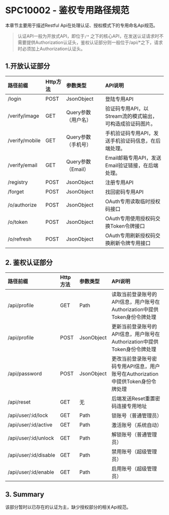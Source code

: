 # SPC10002 - 鉴权专用路径规范

本章节主要用于描述Restful Api在处理认证、授权模式下的专用命名Api规范。

> 认证API一般为开放式API，即位于`/*` 之下的核心API，在发送认证请求时不需要提供Authorization认证头，鉴权认证部分则一般位于/api/\*之下，请求时必须加上Authorization认证头。

## 1.开放认证部分

| 路径前缀 | Http方法 | 参数类型 | API说明 |
| :--- | :--- | :--- | :--- |
| /login | POST | JsonObject | 登陆专用API |
| /verify/image | GET | Query参数（用户名） | 验证码专用API，以Stream流的模式输出，可构造成验证码图片。 |
| /verify/mobile | GET | Query参数（手机号） | 手机验证码专用API，发送手机验证码信息，在后端处理。 |
| /verify/email | GET | Query参数（Email） | Email邮箱专用API，发送Email验证链接，在后端处理。 |
| /registry | POST | JsonObject | 注册专用API |
| /forget | POST | JsonObject | 找回密码专用API |
| /o/authorize | POST | JsonObject | OAuth专用读取临时授权码接口 |
| /o/token | POST | JsonObject | OAuth专用使用授权码交换Token令牌接口 |
| /o/refresh | POST | JsonObject | OAuth专用刷新授权码交换刷新令牌专用接口 |

## 2. 鉴权认证部分

| 路径前缀 | Http方法 | 参数类型 | API说明 |
| :--- | :--- | :--- | :--- |
| /api/profile | GET | Path | 读取当前登录账号的API信息，用户账号在Authorization中提供Token身份令牌处理 |
| /api/profile | POST | JsonObject | 更新当前登录账号的API信息，用户账号在Authorization中提供Token身份令牌处理 |
| /api/password | POST | JsonObject | 更改当前登录账号密码专用API信息，用户账号在Authorization中提供Token身份令牌处理 |
| /api/reset | GET | 无 | 后端发送Reset重置密码连接专用地址 |
| /api/user/:id/lock | GET | Path | 锁账号（普通管理员） |
| /api/user/:id/active | GET | Path | 激活账号（系统自动） |
| /api/user/:id/unlock | GET | Path | 解锁账号（普通管理员） |
| /api/user/:id/disable | GET | Path | 禁用账号（超级管理员） |
| /api/user/:id/enable | GET | Path | 启用账号（超级管理员） |

## 3. Summary

该部分暂时以已存在的认证为主，缺少授权部分的相关Api规范。




